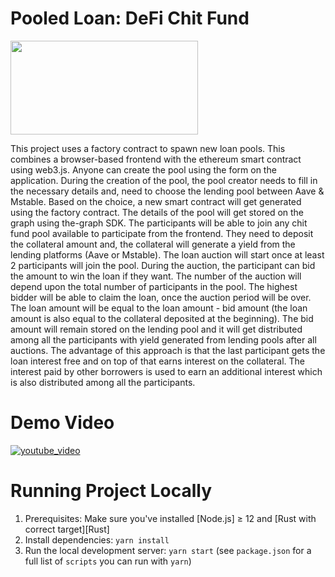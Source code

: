 Pooled Loan: DeFi Chit Fund
===========================
 <img src="https://github.com/princesinha19/pooled-loan/blob/master/src/assets/logo.png" height="150" width="300">
 
This project uses a factory contract to spawn new loan pools. This combines a browser-based frontend with the ethereum smart contract using web3.js. Anyone can create the pool using the form on the application. During the creation of the pool, the pool creator needs to fill in the necessary details and, need to choose the lending pool between Aave & Mstable. Based on the choice, a new smart contract will get generated using the factory contract. The details of the pool will get stored on the graph using the-graph SDK. The participants will be able to join any chit fund pool available to participate from the frontend. They need to deposit the collateral amount and, the collateral will generate a yield from the lending platforms (Aave or Mstable). 
The loan auction will start once at least 2 participants will join the pool. During the auction, the participant can bid the amount to win the loan if they want. The number of the auction will depend upon the total number of participants in the pool. The highest bidder will be able to claim the loan, once the auction period will be over. The loan amount will be equal to the loan amount - bid amount (the loan amount is also equal to the collateral deposited at the beginning). The bid amount will remain stored on the lending pool and it will get distributed among all the participants with yield generated from lending pools after all auctions. The advantage of this approach is that the last participant gets the loan interest free and on top of that earns interest on the collateral. The interest paid by other borrowers is used to earn an additional interest which is also distributed among all the participants.

Demo Video
==========
[![youtube_video](https://img.youtube.com/vi/x3KVD3sJVVo/0.jpg)](https://youtu.be/x3KVD3sJVVo) 

Running Project Locally
=======================
1. Prerequisites: Make sure you've installed [Node.js] ≥ 12 and [Rust with correct target][Rust]
2. Install dependencies: `yarn install`
3. Run the local development server: `yarn start` (see `package.json` for a
   full list of `scripts` you can run with `yarn`)
